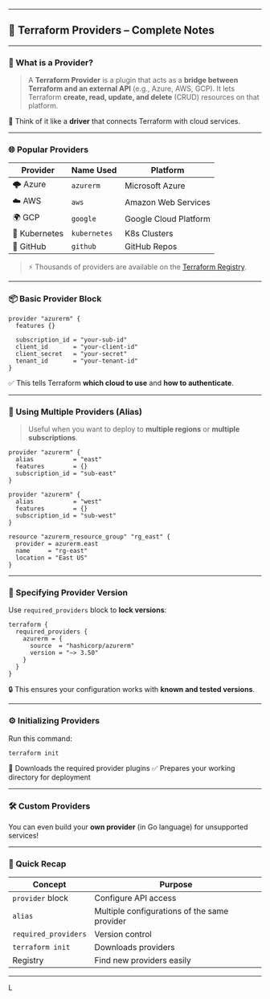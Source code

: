 
---

## 🚀 **Terraform Providers – Complete Notes**

---

### 🔷 What is a Provider?

> A **Terraform Provider** is a plugin that acts as a **bridge between Terraform and an external API** (e.g., Azure, AWS, GCP).
> It lets Terraform **create, read, update, and delete** (CRUD) resources on that platform.

📌 Think of it like a **driver** that connects Terraform with cloud services.

---

### 🌐 Popular Providers

| Provider      | Name Used    | Platform              |
| ------------- | ------------ | --------------------- |
| 🌩️ Azure     | `azurerm`    | Microsoft Azure       |
| ☁️ AWS        | `aws`        | Amazon Web Services   |
| 🌍 GCP        | `google`     | Google Cloud Platform |
| 🐳 Kubernetes | `kubernetes` | K8s Clusters          |
| 🐙 GitHub     | `github`     | GitHub Repos          |

> ⚡ Thousands of providers are available on the [Terraform Registry](https://registry.terraform.io/).

---

### 📦 Basic Provider Block

```hcl
provider "azurerm" {
  features {}

  subscription_id = "your-sub-id"
  client_id       = "your-client-id"
  client_secret   = "your-secret"
  tenant_id       = "your-tenant-id"
}
```

✅ This tells Terraform **which cloud to use** and **how to authenticate**.

---

### 🔁 Using Multiple Providers (Alias)

> Useful when you want to deploy to **multiple regions** or **multiple subscriptions**.

```hcl
provider "azurerm" {
  alias           = "east"
  features        = {}
  subscription_id = "sub-east"
}

provider "azurerm" {
  alias           = "west"
  features        = {}
  subscription_id = "sub-west"
}

resource "azurerm_resource_group" "rg_east" {
  provider = azurerm.east
  name     = "rg-east"
  location = "East US"
}
```

---

### 📌 Specifying Provider Version

Use `required_providers` block to **lock versions**:

```hcl
terraform {
  required_providers {
    azurerm = {
      source  = "hashicorp/azurerm"
      version = "~> 3.50"
    }
  }
}
```

🔒 This ensures your configuration works with **known and tested versions**.

---

### ⚙️ Initializing Providers

Run this command:

```bash
terraform init
```

🔽 Downloads the required provider plugins
✅ Prepares your working directory for deployment

---

### 🛠️ Custom Providers

You can even build your **own provider** (in Go language) for unsupported services!

---

### 🧠 Quick Recap

| Concept              | Purpose                                      |
| -------------------- | -------------------------------------------- |
| `provider` block     | Configure API access                         |
| `alias`              | Multiple configurations of the same provider |
| `required_providers` | Version control                              |
| `terraform init`     | Downloads providers                          |
| Registry             | Find new providers easily                    |

---

L